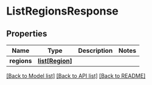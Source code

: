# ListRegionsResponse

## Properties
Name | Type | Description | Notes
------------ | ------------- | ------------- | -------------
**regions** | [**list[Region]**](Region.md) |  | 

[[Back to Model list]](../README.md#documentation-for-models) [[Back to API list]](../README.md#documentation-for-api-endpoints) [[Back to README]](../README.md)


